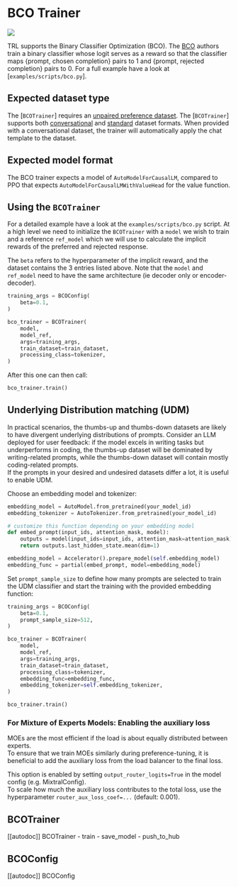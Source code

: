 # BCO Trainer

[![](https://img.shields.io/badge/All_models-BCO-blue)](https://huggingface.co/models?other=bco,trl)

TRL supports the Binary Classifier Optimization (BCO).
The [BCO](https://huggingface.co/papers/2404.04656) authors train a binary classifier whose logit serves as a reward so that the classifier maps {prompt, chosen completion} pairs to 1 and {prompt, rejected completion} pairs to 0.
For a full example have a look at  [`examples/scripts/bco.py`].

## Expected dataset type

The [`BCOTrainer`] requires an [unpaired preference dataset](dataset_formats#unpaired-preference).
The [`BCOTrainer`] supports both [conversational](dataset_formats#conversational) and [standard](dataset_formats#standard) dataset formats. When provided with a conversational dataset, the trainer will automatically apply the chat template to the dataset.

## Expected model format
The BCO trainer expects a model of `AutoModelForCausalLM`, compared to PPO that expects `AutoModelForCausalLMWithValueHead` for the value function.

## Using the `BCOTrainer`

For a detailed example have a look at the `examples/scripts/bco.py` script. At a high level we need to initialize the `BCOTrainer` with a `model` we wish to train and a reference `ref_model` which we will use to calculate the implicit rewards of the preferred and rejected response. 

The `beta` refers to the hyperparameter of the implicit reward, and the dataset contains the 3 entries listed above. Note that the `model` and `ref_model` need to have the same architecture (ie decoder only or encoder-decoder).



```py
training_args = BCOConfig(
    beta=0.1,
)

bco_trainer = BCOTrainer(
    model,
    model_ref,
    args=training_args,
    train_dataset=train_dataset,
    processing_class=tokenizer,
)
```
After this one can then call:

```py
bco_trainer.train()
```

## Underlying Distribution matching (UDM)

In practical scenarios, the thumbs-up and thumbs-down datasets are likely to have divergent underlying distributions of prompts.
Consider an LLM deployed for user feedback: if the model excels in writing tasks but underperforms in coding, the thumbs-up dataset will be dominated by writing-related prompts, while the thumbs-down dataset will contain mostly coding-related prompts.  
If the prompts in your desired and undesired datasets differ a lot, it is useful to enable UDM.  

Choose an embedding model and tokenizer:

```py
embedding_model = AutoModel.from_pretrained(your_model_id)
embedding_tokenizer = AutoTokenizer.from_pretrained(your_model_id)

# customize this function depending on your embedding model
def embed_prompt(input_ids, attention_mask, model):
    outputs = model(input_ids=input_ids, attention_mask=attention_mask)
    return outputs.last_hidden_state.mean(dim=1)

embedding_model = Accelerator().prepare_model(self.embedding_model)
embedding_func = partial(embed_prompt, model=embedding_model)
```

Set `prompt_sample_size` to define how many prompts are selected to train the UDM classifier and start the training with the provided embedding function:

```py
training_args = BCOConfig(
    beta=0.1,
    prompt_sample_size=512,
)

bco_trainer = BCOTrainer(
    model,
    model_ref,
    args=training_args,
    train_dataset=train_dataset,
    processing_class=tokenizer,
    embedding_func=embedding_func,
    embedding_tokenizer=self.embedding_tokenizer,
)

bco_trainer.train()
```

### For Mixture of Experts Models: Enabling the auxiliary loss

MOEs are the most efficient if the load is about equally distributed between experts.  
To ensure that we train MOEs similarly during preference-tuning, it is beneficial to add the auxiliary loss from the load balancer to the final loss.  

This option is enabled by setting `output_router_logits=True` in the model config (e.g. MixtralConfig).  
To scale how much the auxiliary loss contributes to the total loss, use the hyperparameter `router_aux_loss_coef=...` (default: 0.001).

## BCOTrainer

[[autodoc]] BCOTrainer
    - train
    - save_model
    - push_to_hub

## BCOConfig

[[autodoc]] BCOConfig

